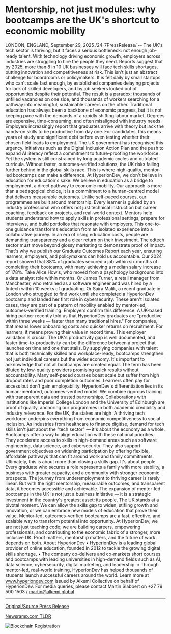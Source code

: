 # Mentorship, not just modules: why bootcamps are the UK's shortcut to economic mobility

LONDON, ENGLAND, September 29, 2025 /24-7PressRelease/ -- The UK's tech sector is thriving, but it faces a serious bottleneck: not enough job-ready talent. With technology driving economic growth, employers across industries are struggling to hire the people they need. Reports suggest that by 2025, more than 8 in 10 UK businesses will face tech skills shortages, putting innovation and competitiveness at risk.  This isn't just an abstract challenge for boardrooms or policymakers. It is felt daily by small startups who can't scale fast enough, by established companies delaying projects for lack of skilled developers, and by job seekers locked out of opportunities despite their potential. The result is a paradox: thousands of unfilled vacancies on one side, and thousands of workers searching for a pathway into meaningful, sustainable careers on the other.  Traditional education has always been a backbone of economic progress, but it is not keeping pace with the demands of a rapidly shifting labour market. Degrees are expensive, time-consuming, and often misaligned with industry needs.   Employers increasingly report that graduates arrive with theory but lack the hands-on skills to be productive from day one. For candidates, this means years of study and significant debt before even testing whether their chosen field leads to employment.  The UK government has recognised this urgency. Initiatives such as the Digital Inclusion Action Plan and the push to expand AI literacy reflect a commitment to future-proofing the workforce. Yet the system is still constrained by long academic cycles and outdated curricula. Without faster, outcomes-verified solutions, the UK risks falling further behind in the global skills race.  This is where high-quality, mentor-led bootcamps can make a difference. At HyperionDev, we don't believe in education for education's sake. We believe in education as a bridge to employment, a direct pathway to economic mobility. Our approach is more than a pedagogical choice, it is a commitment to a human-centred model that delivers measurable outcomes.  Unlike self-paced courses, our programmes are built around mentorship. Every learner is guided by an industry professional who offers not just technical instruction but career coaching, feedback on projects, and real-world context. Mentors help students understand how to apply skills in professional settings, prepare for interviews, and build portfolios that resonate with employers. This one-to-one guidance transforms education from an isolated experience into a collaborative journey.  In an era of rising education costs, people are demanding transparency and a clear return on their investment. The edtech sector must move beyond glossy marketing to demonstrate proof of impact. That's why we publish our Graduate Outcomes Report each year, ensuring learners, employers, and policymakers can hold us accountable.  Our 2024 report showed that 88% of graduates secured a job within six months of completing their bootcamp, with many achieving a median salary increase of 178%.  Take Alice Howis, who moved from a psychology background into a data analyst role within months. Or James Turner, a retail manager from Manchester, who retrained as a software engineer and was hired by a fintech within 10 weeks of graduating. Or Saira Malik, a recent graduate in London who struggled to find work until she completed a HyperionDev bootcamp and landed her first role in cybersecurity. These aren't isolated cases, they are part of a pattern of mobility enabled by mentor-led, outcomes-verified training.  Employers confirm this difference. A UK-based hiring partner recently told us that HyperionDev graduates are "productive within three weeks — faster than many traditional hires." For companies, that means lower onboarding costs and quicker returns on recruitment. For learners, it means proving their value in record time.  This employer validation is crucial. The UK's productivity gap is well documented, and faster time-to-productivity can be the difference between a project that launches on time and one that stalls. By supplying companies with talent that is both technically skilled and workplace-ready, bootcamps strengthen not just individual careers but the wider economy.  It's important to acknowledge that not all bootcamps are created equal. The term has been diluted by low-quality providers promising quick results without accountability. Many self-paced courses boast scale but suffer from high dropout rates and poor completion outcomes. Learners often pay for access but don't gain employability.  HyperionDev's differentiation lies in its human-mentored, outcomes-verified model. We combine rigorous training with transparent data and trusted partnerships. Collaborations with institutions like Imperial College London and the University of Edinburgh are proof of quality, anchoring our programmes in both academic credibility and industry relevance.  For the UK, the stakes are high. A thriving tech workforce underpins everything from economic competitiveness to social inclusion. As industries from healthcare to finance digitise, demand for tech skills isn't just about the "tech sector" — it's about the economy as a whole.  Bootcamps offer a way to align education with these national priorities. They accelerate access to skills in high-demand areas such as software engineering, data science, and cybersecurity. They also support government objectives on widening participation by offering flexible, affordable pathways that can fit around work and family commitments.  Ultimately, this is about more than closing a skills gap. It's about people. Every graduate who secures a role represents a family with more stability, a business with greater capacity, and a community with stronger economic prospects.  The journey from underemployment to thriving career is rarely linear. But with the right mentorship, measurable outcomes, and transparent data, it becomes accessible and achievable. The expansion of mentor-led bootcamps in the UK is not just a business initiative — it is a strategic investment in the country's greatest asset: its people.  The UK stands at a pivotal moment. We can allow the skills gap to widen, stifling growth and innovation, or we can embrace new models of education that prove their value. Mentor-led, outcomes-verified bootcamps are a fast, effective, and scalable way to transform potential into opportunity.  At HyperionDev, we are not just teaching code; we are building careers, empowering professionals, and contributing to the economic fabric of a stronger, more inclusive UK. Proof matters, mentorship matters, and the future of work depends on both.  About HyperionDev • HyperionDev is a leading global provider of online education, founded in 2012 to tackle the growing digital skills shortage.  • The company co-delivers and co-markets short courses and bootcamps with leading universities in high-demand fields such as AI, data science, cybersecurity, digital marketing, and leadership.  • Through mentor-led, real-world training, HyperionDev has helped thousands of students launch successful careers around the world.   Learn more at www.hyperiondev.com   Issued by Alkemi Collective on behalf of HyperionDev. For media queries, please contact Martin Slabbert on +27 79 500 1503 / martin@alkemi.global 

---

[Original/Source Press Release](https://www.24-7pressrelease.com/press-release/527169/mentorship-not-just-modules-why-bootcamps-are-the-uks-shortcut-to-economic-mobility)
                    

[Newsramp.com TLDR](https://newsramp.com/curated-news/uk-tech-skills-crisis-mentor-led-bootcamps-bridge-employment-gap/6d39dee1d3c2698f159662b5e8f02834) 

 

 



![Blockchain Registration](https://cdn.newsramp.app/24-7PressRelease/qrcode/259/29/riceoV7C.webp)